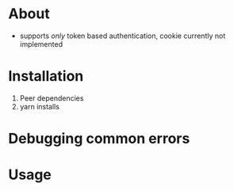 # About
- supports *only* token based authentication, cookie currently not implemented

# Installation
1. Peer dependencies
2. yarn installs
# Debugging common errors
# Usage
